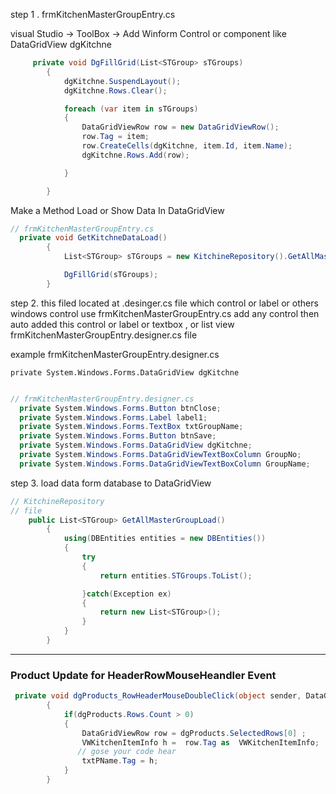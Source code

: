
step 1 .    frmKitchenMasterGroupEntry.cs

visual Studio -> ToolBox -> Add Winform Control  or component 
like DataGridView     dgKitchne

```c#
     private void DgFillGrid(List<STGroup> sTGroups)
        {
            dgKitchne.SuspendLayout();
            dgKitchne.Rows.Clear();

            foreach (var item in sTGroups)
            {
                DataGridViewRow row = new DataGridViewRow();
                row.Tag = item;
                row.CreateCells(dgKitchne, item.Id, item.Name);
                dgKitchne.Rows.Add(row);

            }

        }

```


 Make a  Method Load or Show Data In  DataGridView 

```C# 
// frmKitchenMasterGroupEntry.cs 
  private void GetKitchneDataLoad()
        {
            List<STGroup> sTGroups = new KitchineRepository().GetAllMasterGroupLoad();

            DgFillGrid(sTGroups);
        }
```

step 2.  this  filed located at  .desinger.cs file 
	which control or label or others  windows control use 
	frmKitchenMasterGroupEntry.cs add any control then auto added this control or label or textbox , or list view  frmKitchenMasterGroupEntry.designer.cs file   

example  frmKitchenMasterGroupEntry.designer.cs 

 `private System.Windows.Forms.DataGridView dgKitchne`
```c#

// frmKitchenMasterGroupEntry.designer.cs 
  private System.Windows.Forms.Button btnClose;
  private System.Windows.Forms.Label label1;
  private System.Windows.Forms.TextBox txtGroupName;
  private System.Windows.Forms.Button btnSave;
  private System.Windows.Forms.DataGridView dgKitchne;
  private System.Windows.Forms.DataGridViewTextBoxColumn GroupNo;
  private System.Windows.Forms.DataGridViewTextBoxColumn GroupName;
```


step 3.  load data form database to  DataGridView   

``` c#
// KitchineRepository
// file 
    public List<STGroup> GetAllMasterGroupLoad()
        {
            using(DBEntities entities = new DBEntities())
            {
                try
                {
                    return entities.STGroups.ToList();

                }catch(Exception ex)
                {
                    return new List<STGroup>();
                }
            }
        }
```



----

### Product  Update for  HeaderRowMouseHeandler   Event

```c#
 private void dgProducts_RowHeaderMouseDoubleClick(object sender, DataGridViewCellMouseEventArgs e)
        {
            if(dgProducts.Rows.Count > 0)
            {
                DataGridViewRow row = dgProducts.SelectedRows[0] ;
                VWKitchenItemInfo h =  row.Tag as  VWKitchenItemInfo;
               // gose your code hear 
                txtPName.Tag = h;
            }
        }
```

 